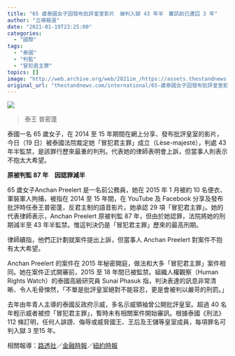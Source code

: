 ```yaml
---
title: "65 歲泰國女子因發布批評皇室影片　被判入獄 43 年半　審訊前已遭囚 3 年"
author: "立場報道"
date: "2021-01-19T23:25:00"
categories:
  - "國際"
tags:
  - "泰國"
  - "判監"
  - "冒犯君主罪"
topics: []
image: "http://web.archive.org/web/2021im_/https://assets.thestandnews.com/media/photos/nimg.ws.12620copy_crQMA_vAeCyUk.png"
original_url: "thestandnews.com/international/65-歲泰國女子因發布批評皇室影片-被判入獄-43-年半-審訊前已遭囚-3-年"
---
```

![](http://web.archive.org/web/2021im_/https://assets.thestandnews.com/media/photos/nimg.ws.12620copy_crQMA_vAeCyUk.png)
> 泰王 普密蓬

泰國一名 65 歲女子，在 2014 至 15 年期間在網上分享、發布批評皇室的影片，今日（19 日）被泰國法院裁定她「冒犯君主罪」成立（Lèse-majesté），判處 43 年半監禁，是該罪行歷來最重的判刑。代表她的律師表明會上訴，但當事人則表示不抱太大希望。

**原被判監 87 年　因認罪減半**

65 歲女子Anchan Preelert 是一名前公務員，她在 2015 年 1 月被約 10 名便衣、軍裝軍人拘捕，被指在 2014 至 15 年間，在 YouTube 及 Facebook 分享及發布批評時任泰王普密蓬，反君主制的語音影片。她承認 29 項「冒犯君主罪」。她的代表律師表示，Anchan Preelert 原被判監 87 年，但由於她認罪，法院將她的刑期減半至 43 年半監禁。惟這判決仍是「冒犯君主罪」歷來的最高刑期。

律師續指，他們正計劃就案件提出上訴，但當事人 Anchan Preelert 對案件不抱有太大希望。

Anchan Preelert 的案件在 2015 年秘密開庭，做法和大多「冒犯君主罪」案件相同。她在案件正式開審前，2015 至 18 年間已被監禁。組織人權觀察（Human Rights Watch）的泰國高級研究員 Sunai Phasuk 指，判決表達的訊息非常清晰、令人毛骨悚然，「不單是批評皇室絕對不能容忍，更是會被判以嚴苛的刑罰。」

去年由年青人主導的泰國反政府示威，多名示威領袖曾公開批評皇室。超過 40 名年輕示威者被控「冒犯君主罪」，暫時未有相關案件開始審訊。根據泰國《刑法》112 條訂明，任何人誹謗、侮辱或威脅國王、王后及王儲等皇室成員，每項罪名可判入獄 3 至15 年。

相關報導：[路透社](http://web.archive.org/web/20211229092809/https://www.reuters.com/article/us-thailand-king-insult/thai-woman-sentenced-to-43-years-in-jail-for-insulting-monarchy-idUSKBN29O15H)／[金融時報](http://web.archive.org/web/20211229092809/https://www.ft.com/content/9185bf2c-6f5a-4c5a-ac68-cef303450852)／[紐約時報](http://web.archive.org/web/20211229092809/https://www.nytimes.com/2021/01/19/world/asia/thailand-king-lese-majeste.html)